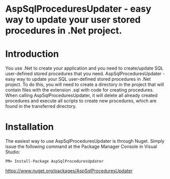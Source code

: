 AspSqlProceduresUpdater - easy way to update your user stored procedures in .Net project.
========================================

# Introduction

You use .Net to create your application and you need to create/update SQL user-defined stored procedures that you need. AspSqlProceduresUpdater - easy way to update your SQL user-defined stored procedures in .Net project. To do this, you will need to create a directory in the project that will contain files with the extension .sql with code for creating procedures. When calling AspSqlProceduresUpdater, it will delete all already created procedures and execute all scripts to create new procedures, which are found in the transferred directory.

# Installation

The easiest way to use AspSqlProceduresUpdater is through Nuget. Simply issue the following command at the Package Manager Console in Visual Studio:

```
PM> Install-Package AspSqlProceduresUpdater
```

https://www.nuget.org/packages/AspSqlProceduresUpdater
